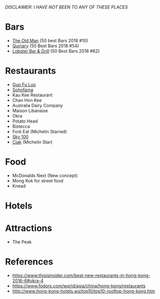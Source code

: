 *DISCLAIMER: I HAVE NOT BEEN TO ANY OF THESE PLACES*

# Bars
* [The Old Man](https://www.worlds50bestbars.com/fifty-best-bars-list/the-old-man.php?listID=474&pid=best-50-2018) (50 best Bars 2018 #10)
* [Quinary](https://www.quinary.hk/) (50 Best Bars 2018 #54)
* [Lobster Bar & Grill](http://www.shangri-la.com/hongkong/islandshangrila/dining/restaurants/lobster-bar-grill/) (50 Best Bars 2018 #62)


# Restaurants
* [Guo Fu Luo](https://www.niccolohotels.com/en/hotels/hongkong/central/the_murray_a_niccolo_hotel_hong_kong/restaurants_and_bars/guo_fu_luo.html)
* [Sohofama](https://sohofama.com/)
* Kau Kee Restaurant
* Chan Hon Kee
* Australia Dairy Company
* Maison Libanaise
* Okra
* Potato Head
* Bistecca
* Fork Eat (Michelin Starred)
* [Sky 100](https://sky100.com.hk/)
* [Ciak](http://www.ciakconcept.com) (Michelin Star)

# Food
* McDonalds Next (New concept)
* Mong Kok for street food
* Knead

# Hotels

# Attractions
* The Peak

# References
* https://www.thisisinsider.com/best-new-restaurants-in-hong-kong-2016-6#okra-4
* https://www.fodors.com/world/asia/china/hong-kong/restaurants
* http://www.hong-kong-hotels.ws/top10/top10-rooftop-hong-kong.htm
